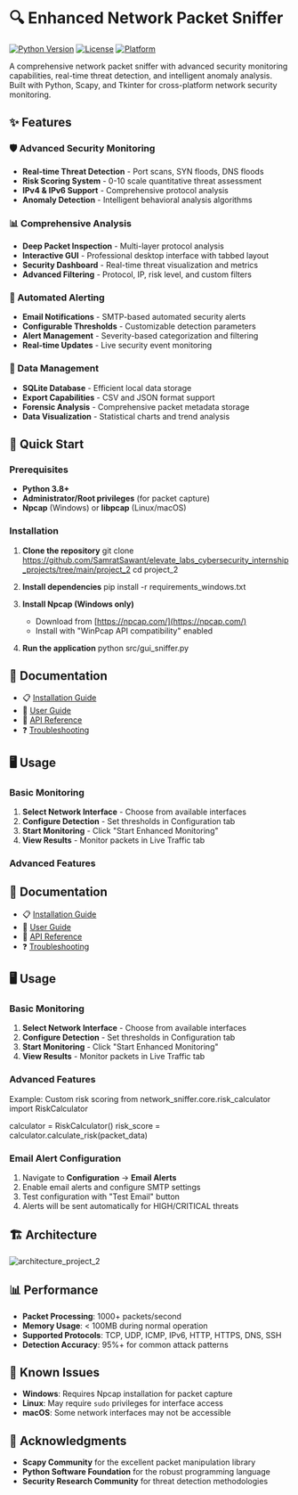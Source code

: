 # 🔍 Enhanced Network Packet Sniffer

[![Python Version](https://img.shields.io/badge/python-3.8%2B-blue)](https://python.org)
[![License](https://img.shields.io/badge/license-MIT-green)](LICENSE)
[![Platform](https://img.shields.io/badge/platform-Windows%20%7C%20Linux%20%7C%20macOS-lightgrey)](https://github.com/samratsawant/enhanced-network-packet-sniffer)

A comprehensive network packet sniffer with advanced security monitoring capabilities, real-time threat detection, and intelligent anomaly analysis. Built with Python, Scapy, and Tkinter for cross-platform network security monitoring.

## ✨ Features

### 🛡️ Advanced Security Monitoring
- **Real-time Threat Detection** - Port scans, SYN floods, DNS floods
- **Risk Scoring System** - 0-10 scale quantitative threat assessment
- **IPv4 & IPv6 Support** - Comprehensive protocol analysis
- **Anomaly Detection** - Intelligent behavioral analysis algorithms

### 📊 Comprehensive Analysis
- **Deep Packet Inspection** - Multi-layer protocol analysis
- **Interactive GUI** - Professional desktop interface with tabbed layout
- **Security Dashboard** - Real-time threat visualization and metrics
- **Advanced Filtering** - Protocol, IP, risk level, and custom filters

### 🚨 Automated Alerting
- **Email Notifications** - SMTP-based automated security alerts
- **Configurable Thresholds** - Customizable detection parameters
- **Alert Management** - Severity-based categorization and filtering
- **Real-time Updates** - Live security event monitoring

### 💾 Data Management
- **SQLite Database** - Efficient local data storage
- **Export Capabilities** - CSV and JSON format support
- **Forensic Analysis** - Comprehensive packet metadata storage
- **Data Visualization** - Statistical charts and trend analysis

## 🚀 Quick Start

### Prerequisites

- **Python 3.8+**
- **Administrator/Root privileges** (for packet capture)
- **Npcap** (Windows) or **libpcap** (Linux/macOS)

### Installation

1. **Clone the repository**
git clone https://github.com/SamratSawant/elevate_labs_cybersecurity_internship_projects/tree/main/project_2
cd project_2

2. **Install dependencies**
pip install -r requirements_windows.txt

3. **Install Npcap (Windows only)**
   - Download from [https://npcap.com/](https://npcap.com/)
   - Install with "WinPcap API compatibility" enabled

4. **Run the application**
python src/gui_sniffer.py


## 📖 Documentation

- 📋 [Installation Guide](docs/installation.md)
- 👤 [User Guide](docs/user_guide.md)
- 🔧 [API Reference](docs/api_reference.md)
- ❓ [Troubleshooting](docs/troubleshooting.md)

## 🖥️ Usage

### Basic Monitoring

1. **Select Network Interface** - Choose from available interfaces
2. **Configure Detection** - Set thresholds in Configuration tab
3. **Start Monitoring** - Click "Start Enhanced Monitoring"
4. **View Results** - Monitor packets in Live Traffic tab

### Advanced Features

## 📖 Documentation

- 📋 [Installation Guide](docs/installation.md)
- 👤 [User Guide](docs/user_guide.md)
- 🔧 [API Reference](docs/api_reference.md)
- ❓ [Troubleshooting](docs/troubleshooting.md)

## 🖥️ Usage

### Basic Monitoring

1. **Select Network Interface** - Choose from available interfaces
2. **Configure Detection** - Set thresholds in Configuration tab
3. **Start Monitoring** - Click "Start Enhanced Monitoring"
4. **View Results** - Monitor packets in Live Traffic tab

### Advanced Features

Example: Custom risk scoring
from network_sniffer.core.risk_calculator import RiskCalculator

calculator = RiskCalculator()
risk_score = calculator.calculate_risk(packet_data)


### Email Alert Configuration

1. Navigate to **Configuration** → **Email Alerts**
2. Enable email alerts and configure SMTP settings
3. Test configuration with "Test Email" button
4. Alerts will be sent automatically for HIGH/CRITICAL threats

## 🏗️ Architecture
![architecture_project_2](https://github.com/user-attachments/assets/c21bc625-9700-49b9-8a49-f01019836884)

## 📊 Performance

- **Packet Processing**: 1000+ packets/second
- **Memory Usage**: < 100MB during normal operation
- **Supported Protocols**: TCP, UDP, ICMP, IPv6, HTTP, HTTPS, DNS, SSH
- **Detection Accuracy**: 95%+ for common attack patterns

## 🐛 Known Issues

- **Windows**: Requires Npcap installation for packet capture
- **Linux**: May require `sudo` privileges for interface access
- **macOS**: Some network interfaces may not be accessible

## 🙏 Acknowledgments

- **Scapy Community** for the excellent packet manipulation library
- **Python Software Foundation** for the robust programming language
- **Security Research Community** for threat detection methodologies
